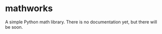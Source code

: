 mathworks
=========

A simple Python math library. There is no documentation yet, but there will be soon.
